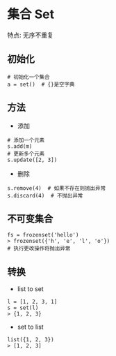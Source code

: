 # 集合 Set

特点: 无序不重复

## 初始化
```
# 初始化一个集合
a = set()  # {}是空字典
```

## 方法
- 添加
```
# 添加一个元素
s.add(m)
# 更新多个元素
s.update([2, 3])
```

- 删除
```
s.remove(4)  # 如果不存在则抛出异常
s.discard(4)  # 不抛出异常
```

## 不可变集合
```
fs = frozenset('hello')
> frozenset({'h', 'e', 'l', 'o'})
# 执行更改操作将抛出异常
```

## 转换
-  list to set
```
l = [1, 2, 3, 1]
s = set(l)
> {1, 2, 3}
```
- set to list
```
list({1, 2, 3})
> [1, 2, 3]
```